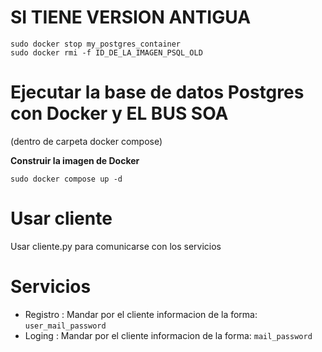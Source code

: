 # SI TIENE VERSION ANTIGUA

    sudo docker stop my_postgres_container
    sudo docker rmi -f ID_DE_LA_IMAGEN_PSQL_OLD
    
# Ejecutar la base de datos Postgres con Docker y EL BUS SOA
(dentro de carpeta docker compose)

**Construir la imagen de Docker**

  
    sudo docker compose up -d


# Usar cliente
Usar cliente.py para comunicarse con los servicios
# Servicios
- Registro :
    Mandar por el cliente informacion de la forma: ```user_mail_password```
- Loging :
    Mandar por el cliente informacion de la forma: ```mail_password```
